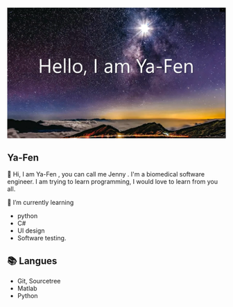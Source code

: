 ![Ya-Fen's GitHub Banner](./GitHubHeader.png)


## Ya-Fen 

👋 Hi, I am Ya-Fen , you can call me Jenny . I'm a biomedical software engineer.
I am trying to learn programming, I would love to learn from you all.

🌱 I’m currently learning
- python 
- C#
- UI design
- Software testing.



## 📚 Langues

- Git, Sourcetree
- Matlab
- Python
